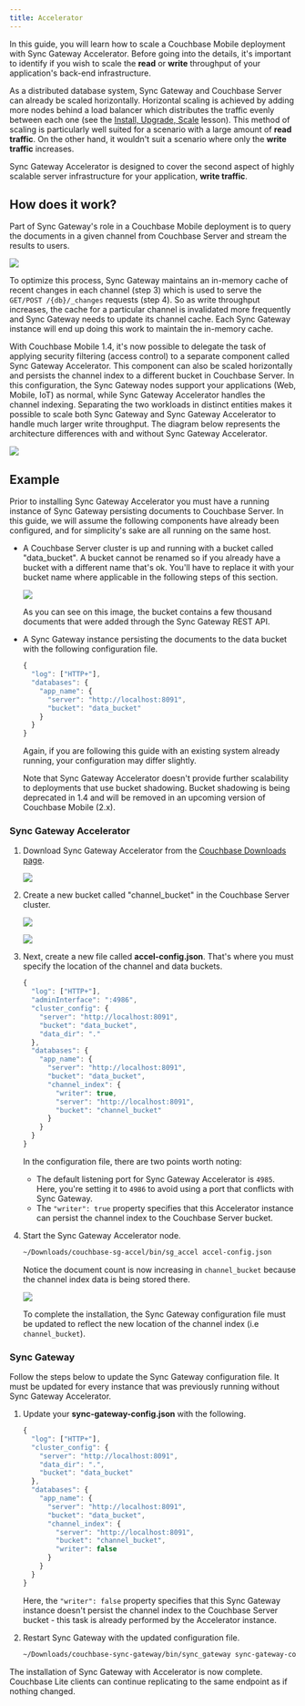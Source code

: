 ```yaml
---
title: Accelerator
---
```


In this guide, you will learn how to scale a Couchbase Mobile deployment with Sync Gateway Accelerator. Before going into the details, it's important to identify if you wish to scale the **read** or **write** throughput of your application's back-end infrastructure.

As a distributed database system, Sync Gateway and Couchbase Server can already be scaled horizontally. Horizontal scaling is achieved by adding more nodes behind a load balancer which distributes the traffic evenly between each one (see the [Install, Upgrade, Scale](../../../current/training/deploy/install/index.html) lesson). This method of scaling is particularly well suited for a scenario with a large amount of **read traffic**. On the other hand, it wouldn't suit a scenario where only the **write traffic** increases.

Sync Gateway Accelerator is designed to cover the second aspect of highly scalable server infrastructure for your application, **write traffic**.

## How does it work?

Part of Sync Gateway's role in a Couchbase Mobile deployment is to query the documents in a given channel from Couchbase Server and stream the results to users.

![](img/channel-access-accelerator.png)

To optimize this process, Sync Gateway maintains an in-memory cache of recent changes in each channel (step 3) which is used to serve the `GET/POST /{db}/_changes` requests (step 4). So as write throughput increases, the cache for a particular channel is invalidated more frequently and Sync Gateway needs to update its channel cache. Each Sync Gateway instance will end up doing this work to maintain the in-memory cache.

With Couchbase Mobile 1.4, it's now possible to delegate the task of applying security filtering (access control) to a separate component called Sync Gateway Accelerator. This component can also be scaled horizontally and persists the channel index to a different bucket in Couchbase Server. In this configuration, the Sync Gateway nodes support your applications (Web, Mobile, IoT) as normal, while Sync Gateway Accelerator handles the channel indexing. Separating the two workloads in distinct entities makes it possible to scale both Sync Gateway and Sync Gateway Accelerator to handle much larger write throughput. The diagram below represents the architecture differences with and without Sync Gateway Accelerator.

![](img/accelerator-comparison.png)

## Example

Prior to installing Sync Gateway Accelerator you must have a running instance of Sync Gateway persisting documents to Couchbase Server. In this guide, we will assume the following components have already been configured, and for simplicity's sake are all running on the same host.

- A Couchbase Server cluster is up and running with a bucket called "data_bucket". A bucket cannot be renamed so if you already have a bucket with a different name that's ok. You'll have to replace it with your bucket name where applicable in the following steps of this section.

    ![](img/sg-accel-data-bucket.png)

    As you can see on this image, the bucket contains a few thousand documents that were added through the Sync Gateway
    REST API.

- A Sync Gateway instance persisting the documents to the data bucket with the following configuration file.

    ```javascript
    {
      "log": ["HTTP+"],
      "databases": {
        "app_name": {
          "server": "http://localhost:8091",
          "bucket": "data_bucket"
        }
      }
    }
    ```

    Again, if you are following this guide with an existing system already running, your configuration may differ slightly.

    Note that Sync Gateway Accelerator doesn't provide further scalability to deployments that use bucket shadowing. Bucket shadowing is being deprecated in 1.4 and will be removed in an upcoming version of Couchbase Mobile (2.x).

### Sync Gateway Accelerator

1. Download Sync Gateway Accelerator from the [Couchbase Downloads page](http://www.couchbase.com/nosql-databases/downloads#couchbase-mobile).

    ![](img/downloads-add-ons.png)

2. Create a new bucket called "channel_bucket" in the Couchbase Server cluster.

    ![](img/sg-accel-create-bucket.png)

    ![](img/sg-accel-channel-bucket.png)

3. Next, create a new file called **accel-config.json**. That's where you must specify the location of the channel and data buckets.

    ```javascript
    {
      "log": ["HTTP+"],
      "adminInterface": ":4986",
      "cluster_config": {
        "server": "http://localhost:8091",
        "bucket": "data_bucket",
        "data_dir": "."
      },
      "databases": {
        "app_name": {
          "server": "http://localhost:8091",
          "bucket": "data_bucket",
          "channel_index": {
            "writer": true,
            "server": "http://localhost:8091",
            "bucket": "channel_bucket"
          }
        }
      }
    }
    ```

    In the configuration file, there are two points worth noting:
    - The default listening port for Sync Gateway Accelerator is `4985`. Here, you're setting it to `4986` to avoid using a port that conflicts with Sync Gateway.
    - The `"writer": true` property specifies that this Accelerator instance can persist the channel index to the Couchbase Server bucket.

4. Start the Sync Gateway Accelerator node.

    ```bash
    ~/Downloads/couchbase-sg-accel/bin/sg_accel accel-config.json
    ```

    Notice the document count is now increasing in `channel_bucket` because the channel index data is being stored there.

    ![](img/channel-bucket.png)

    To complete the installation, the Sync Gateway configuration file must be updated to reflect the new location of the channel index (i.e `channel_bucket`).

### Sync Gateway

Follow the steps below to update the Sync Gateway configuration file. It must be updated for every instance that was previously running without Sync Gateway Accelerator.

1. Update your **sync-gateway-config.json** with the following.

    ```javascript
    {
      "log": ["HTTP+"],
      "cluster_config": {
        "server": "http://localhost:8091",
        "data_dir": ".",
        "bucket": "data_bucket"
      },
      "databases": {
        "app_name": {
          "server": "http://localhost:8091",
          "bucket": "data_bucket",
          "channel_index": {
            "server": "http://localhost:8091",
            "bucket": "channel_bucket",
            "writer": false
          }
        }
      }
    }
    ```

    Here, the `"writer": false` property specifies that this Sync Gateway instance doesn't persist the channel index to the Couchbase Server bucket - this task is already performed by the Accelerator instance. 

2. Restart Sync Gateway with the updated configuration file.

    ```bash
    ~/Downloads/couchbase-sync-gateway/bin/sync_gateway sync-gateway-config.json
    ```

The installation of Sync Gateway with Accelerator is now complete. Couchbase Lite clients can continue replicating to the same endpoint as if nothing changed.

<script>
	window.configurl = 'https://cb-mobile.s3.amazonaws.com/mobile/1.4/configs/sg-accel.json';
</script>
<div id="root"></div>